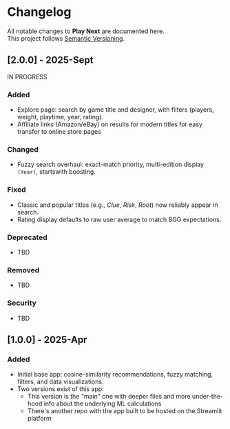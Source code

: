 # Changelog
All notable changes to **Play Next** are documented here.  
This project follows [Semantic Versioning](https://semver.org/).

## [2.0.0] - 2025-Sept
IN PROGRESS

### Added
- Explore page: search by game title and designer, with filters (players, weight, playtime, year, rating).
- Affiliate links (Amazon/eBay) on results for modern titles for easy transfer to online store pages

### Changed
- Fuzzy search overhaul: exact-match priority, multi-edition display `(Year)`, startswith boosting.

### Fixed
- Classic and popular titles (e.g., *Clue*, *Risk*, *Root*) now reliably appear in search.
- Rating display defaults to raw user average to match BGG expectations.

### Deprecated
- TBD

### Removed
- TBD

### Security
- TBD

## [1.0.0] - 2025-Apr
### Added
- Initial base app: cosine-similarity recommendations, fuzzy matching, filters, and data visualizations.
- Two versions exist of this app: 
  - This version is the "main" one with deeper files and more under-the-hood info about the underlying ML calculations
  - There's another repo with the app built to be hosted on the Streamlit platform